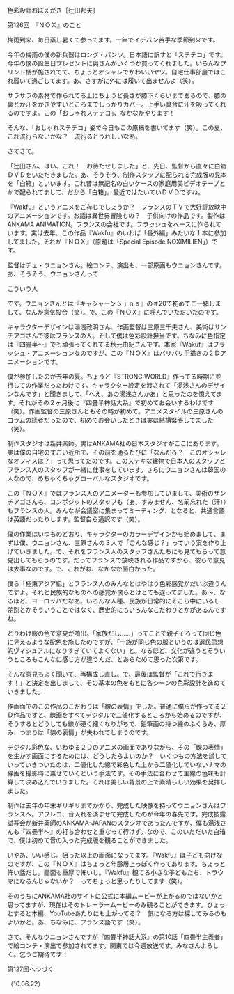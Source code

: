 <!-- source: http://web.archive.org/web/20250215190716/http://www.style.fm/as/05_column/tsujita/tsujita126.shtml -->

色彩設計おぼえがき［辻田邦夫］

第126回　『ＮＯＸ』のこと

梅雨到来、毎日蒸し暑くて参ってます。一年でイチバン苦手な季節到来です。

今年の梅雨の僕の新兵器はロング・パンツ。日本語に訳すと「ステテコ」です。今年の僕の誕生日プレゼントに奥さんがいくつか買ってくれました。いろんなプリント柄が施されてて、ちょっとオシャレでかわいいヤツ。自宅仕事部屋ではこれ履いて過ごしてます。あ、さすがに外には履いて出ませんよ（笑）。

サラサラの素材で作られてる上にちょうど長さが膝下くらいまであるので、膝の裏とか汗をかきやすいところまでしっかりカバー。上手い具合に汗を吸ってくれるのですよ。この「おしゃれステテコ」、なかなかやります！

そんな、「おしゃれステテコ」姿で今日もこの原稿を書いてます（笑）。この夏、これ流行らないかな？　流行るとうれしいなあ。

さてさて。

「辻田さん、はい、これ！　お待たせしました」と、先日、監督から直々に白箱ＤＶＤをいただきました。あ、そうそう、制作スタッフに配られる完成版の見本を「白箱」といいます。これ昔は無記名の白いケースの家庭用美ビデオテープとかで配られてまして、だから「白箱」。最近ではたいていＤＶＤですね。

『Wakfu』というアニメをご存じでしょうか？　フランスのＴＶで大好評放映中のアニメーションです。お話は異世界冒険もの？　子供向けの作品です。製作はANKAMA ANIMATION。フランスの会社です。フラッシュをベースに作られています。実は去年、この作品『Wakfu』のいわば「番外編」みたいな１本に参加してました。それが『ＮＯＸ』（原題は「Special Episode NOXIMILIEN」）です。

監督はチェ・ウニョンさん。絵コンテ、演出も、一部原画もウニョンさんです。あ、そうそう、ウニョンさんって

こういう人

です。ウニョンさんとは『キャシャーンＳｉｎｓ』の＃20で初めてご一緒しまして、なんか意気投合（笑）。で、この『ＮＯＸ』に呼んでいただいたのです。

キャラクターデザインは湯浅政明さん、作画監督は三原三千夫さん、美術はサンチアゴさんで彼はフランスの人。そして僕は色彩設計担当です。ちなみに色指定は『四畳半〜』でも頑張ってくれてる秋元由紀さんです。本家『Wakuf』はフラッシュ・アニメーションなのですが、この『ＮＯＸ』はバリバリ手描きの２Ｄアニメーションです。

僕が参加したのが去年の夏。ちょうど『STRONG WORLD』作ってる時期に並行しての作業だったわけです。キャラクター設定を渡されて「湯浅さんのデザインなんです」と聞きまして、「へえ、あの湯浅さんかあ」と思ったのを憶えてます。それがその２ヶ月後に『四畳半神話大系』で初めてお会いするわけです（笑）。作画監督の三原さんともその時が初めて。アニメスタイルの三原さんのコラムの読者だったので、初めてお会いしたときは実は結構緊張してました（笑）。

制作スタジオは新井薬師。実はANKAMA社の日本スタジオがここにあります。実は僕の自宅のすごい近所で、その前を通るたびに「なんだろ？　このオシャレなオフィスは？」って思ってたのです。このステキな建物で日本人のスタッフとフランス人のスタッフが一緒に仕事をしています。さらにウニョンさんは韓国の人なので、めちゃくちゃグローバルなスタジオです。

この『ＮＯＸ』ではフランス人のアニメーターも参加していまして、美術のサンチアゴさんも、コンポジットのスタッフも（あ、すみません、名前忘れた（汗））もフランスの人。みんなが会議室に集まってミーティング、となると、共通言語は英語だったりします。監督自ら通訳です（笑）。

僕の作業はいつものどおり、キャラクターのカラーデザインから始めまして、まずは僕、ウニョンさん、三原さんの３人で「こんな感じ？」っていう案を作り上げていきました。で、それをフランス人のスタッフさんたちにも見てもらって意見出してもらうのです。だってフランスで放映される作品ですから、彼らの意見は大事なのです。で、これがね、なかなか面白かった。

僕ら「極東アジア組」とフランス人のみんなとはやはり色彩感覚がだいぶ違うんですよ。それと民族的なものへの感覚が僕らとはとても違ってました。あ〜、なるほど、ヨーロッパだなあ。いろんな人種、民族が日常的にそこら中にいるし、差別とかそういうことではなく、歴史的にもいろんなこだわりとかがあるんですね。

とりわけ服の色で意見が噴出。「家族だし……」ってことで親子そろって同じ色に見えるような配色を施したのですが、「一族が同じ色の服というのは選民思想的ヴィジュアルになりすぎていてよくない」と。なるほど、文化が違うとそういうところもこんなに感じ方が違うんだ、とあらためて思った次第です。

そんな意見もよく聞いて、再構成し直し。で、最後は監督が「これで行きます！」と決定を出しまして、その基本の色をもとに各シーンの色彩設計を進めていきました。

作画面でのこの作品のこだわりは「線の表情」でした。普通に僕らが作ってる２Ｄ作品ですと、線画をすべてデジタルで二値化するところから始めるのですが、そうするとどうしても線が硬く細くなりがちで、鉛筆画の持つ線のふくらみ、厚み、つまりは「線の表情」が失われてしまうのです。

デジタル彩色な、いわゆる２Ｄのアニメの画面でありながら、その「線の表情」を生かす画面にするためには、どうしたらよいのか？　いくつもの方法を試していっていきついたのは、二値化した線で彩色した上から二値化していないナマの線画を撮影時に乗せていくという手法です。その手法に合わせて主線の色味も計算して決め込んでいきました。それは美しい背景の上で素晴らしい効果を発揮しました。

制作は去年の年末ギリギリまでかかり、完成した映像を持ってウニョンさんはフランスへ。アフレコ、音入れを済ませて完成したのが今年の春先です。完成披露試写会が新井薬師のANKAMA-JAPANのスタジオであったんですが、僕も湯浅さんも『四畳半〜』の打ち合わせと重なって行けず。なので、このいただいた白箱で、僕は初めて音の入った完成版を観ることができました。

いやあ、いい感じ。狙った以上の画面になってます。『Wakfu』は子ども向けなのですが、この『ＮＯＸ』はちょっと年齢層上っぽく作ってあります。ちょっと怖い話だし。画面も重厚で怖いし。『Wakfu』観てる小さな子どもたち、トラウマになるんじゃないか？　ってちょっと思ったりしてます（笑）。

そのうちにANKAMA社のサイトに公式に本編ムービーが上がるのではないかと思ってますが、現在はそのトレーラームービーのみ観ることができます。ひょっとすると本編、YouTubeあたりにも上がってる？　気になる方は探してみるのもよいかと。あ、ちなみに、フランス語です（笑）。

さて、そんなウニョンさんですが『四畳半神話大系』の第10話「四畳半主義者」で絵コンテ・演出で参加されてます。関東では今週放送です。みなさんよろしく。乞うご期待です！

第127回へつづく

（10.06.22）
